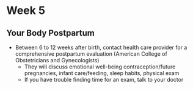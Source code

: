 # Week 5
## Your Body Postpartum
- Between 6 to 12 weeks after birth, contact health care provider for a comprehensive postpartum evaluation (American College of Obstetricians and Gynecologists) 
    - They will discuss emotional well-being contraception/future pregnancies, infant care/feeding, sleep habits, physical exam 
    - If you have trouble finding time for an exam, talk to your doctor 
